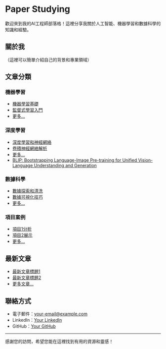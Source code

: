 # Paper Studying

歡迎來到我的AI工程師部落格！這裡分享我關於人工智能、機器學習和數據科學的知識和經驗。

<!-- ## 目錄
- [關於我](#關於我)
- [文章分類](#文章分類)
  - [機器學習](#機器學習)
  - [深度學習](#深度學習)
  - [數據科學](#數據科學)
  - [項目案例](#項目案例)
- [最新文章](#最新文章)
- [聯絡方式](#聯絡方式) -->

## 關於我
（這裡可以簡單介紹自己的背景和專業領域）

## 文章分類

### 機器學習
- [機器學習基礎](link-to-your-article)
- [監督式學習入門](link-to-your-article)
- [更多...](link-to-category)

### 深度學習
- [深度學習和神經網絡](link-to-your-article)
- [卷積神經網絡解析](link-to-your-article)
- [更多...](link-to-category)
- [BLIP: Bootstrapping Language-Image Pre-training for Unified Vision-Language Understanding and Generation](BLIP.md)

### 數據科學
- [數據探索和清洗](link-to-your-article)
- [數據可視化技巧](link-to-your-article)
- [更多...](link-to-category)

### 項目案例
- [項目1分析](link-to-your-article)
- [項目2展示](link-to-your-article)
- [更多...](link-to-category)

## 最新文章
- [最新文章標題1](link-to-your-article)
- [最新文章標題2](link-to-your-article)
- [更多文章...](link-to-more-articles)

## 聯絡方式
- 電子郵件：[your-email@example.com](mailto:your-email@example.com)
- LinkedIn：[Your LinkedIn](your-linkedin-url)
- GitHub：[Your GitHub](your-github-url)

---

感謝您的訪問，希望您能在這裡找到有用的資源和靈感！
